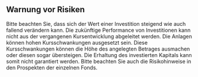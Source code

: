 ## Warnung vor Risiken

Bitte beachten Sie, dass sich der Wert einer Investition steigend wie auch fallend verändern kann. Die zukünftige Performance von Investitionen kann nicht aus der vergangenen Kursentwicklung abgeleitet werden. Die Anlagen können hohen Kursschwankungen ausgesetzt sein. Diese Kursschwankungen können die Höhe des angelegten Betrages ausmachen oder diesen sogar übersteigen. Die Erhaltung des investierten Kapitals kann somit nicht garantiert werden. Bitte beachten Sie auch die Risikohinweise in den Prospekten der einzelnen Fonds. 